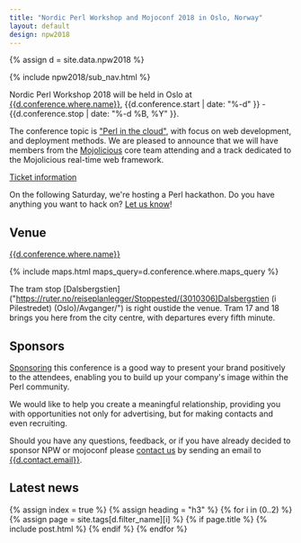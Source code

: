 ```yaml
---
title: "Nordic Perl Workshop and Mojoconf 2018 in Oslo, Norway"
layout: default
design: npw2018
---
```


{% assign d = site.data.npw2018 %}

{% include npw2018/sub_nav.html %}

Nordic Perl Workshop 2018 will be held in Oslo
at <a href="{{site.maps_url}}{{d.conference.where.maps_query}}">{{d.conference.where.name}}</a>,
{{d.conference.start | date: "%-d" }} - {{d.conference.stop | date: "%-d %B, %Y" }}.

The conference topic is ["Perl in the cloud"](/npw2018/info#theme), with focus on web
development, and deployment methods. We are pleased to announce that we will
have members from the [Mojolicious](http://mojolicious.org/) core team
attending and a track dedicated to the Mojolicious real-time web framework.

<a href="/npw2018/tickets" class="button -attention">Ticket information</a>

On the following Saturday, we're hosting a Perl hackathon. Do you have anything you
want to hack on? [Let us know](/npw2018/info#contact)!

## Venue
<a href="{{site.maps_url}}{{d.conference.where.maps_query}}">{{d.conference.where.name}}</a>

{% include maps.html maps_query=d.conference.where.maps_query %}

The tram stop [Dalsbergstien]("https://ruter.no/reiseplanlegger/Stoppested/(3010306)Dalsbergstien (i Pilestredet) (Oslo)/Avganger/") is 
right oustide the venue. Tram 17 and 18 brings you here from the city centre, with departures every fifth minute.

## Sponsors

[Sponsoring](https://github.com/oslo-pm/NPW2018/issues/6) this conference is a
good way to present your brand positively to the attendees, enabling you to
build up your company's image within the Perl community.

We would like to help you create a meaningful relationship, providing you with
opportunities not only for advertising, but for making contacts and even
recruiting.

Should you have any questions, feedback, or if you have already decided to
sponsor NPW or mojoconf please [contact us](/npw2018/info#contact) by sending an
email to [{{d.contact.email}}](mailto:{{d.contact.email}}).

## Latest news

{% assign index = true %}
{% assign heading = "h3" %}
{% for i in (0..2) %}
  {% assign page = site.tags[d.filter_name][i] %}
  {% if page.title %}
    {% include post.html %}
  {% endif %}
{% endfor %}
